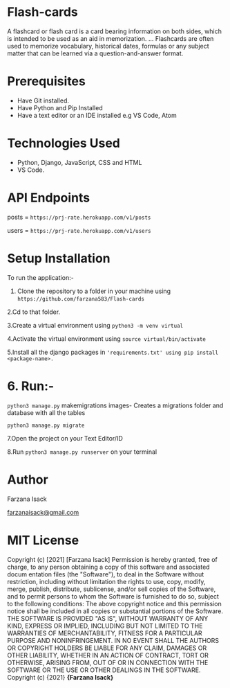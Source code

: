 # Flash-cards

A flashcard or flash card is a card bearing information on both sides, which is intended to be used as an aid in memorization. ... Flashcards are often used to memorize vocabulary, historical dates, formulas or any subject matter that can be learned via a question-and-answer format.

# Prerequisites


* Have Git installed.
* Have Python and Pip Installed
* Have a text editor or an IDE installed e.g VS Code, Atom

# Technologies Used
* Python, Django, JavaScript, CSS and HTML
* VS Code.

# API Endpoints
posts = ```https://prj-rate.herokuapp.com/v1/posts```

users = ```https://prj-rate.herokuapp.com/v1/users```


# Setup Installation

To run the application:-

 1. Clone the repository to a folder in your machine using ```https://github.com/farzana583/Flash-cards```

2.Cd to that folder.

3.Create a virtual environment using ```python3 -m venv virtual```

4.Activate the virtual environment using ```source virtual/bin/activate```

5.Install all the django packages in ```'requirements.txt' using pip install <package-name>.```

# 6. Run:-

 ```python3 manage.py``` makemigrations images- Creates a migrations folder and database with all the tables
  


```
python3 manage.py migrate

```

7.Open the project on your Text Editor/ID


8.Run ```python3 manage.py runserver``` on your terminal


# Author
Farzana Isack

farzanaisack@gmail.com


# MIT License

Copyright (c) [2021] [Farzana Isack]
Permission is hereby granted, free of charge, to any person obtaining a copy
of this software and associated docum entation files (the "Software"), to deal
in the Software without restriction, including without limitation the rights
to use, copy, modify, merge, publish, distribute, sublicense, and/or sell
copies of the Software, and to permit persons to whom the Software is
furnished to do so, subject to the following conditions:
The above copyright notice and this permission notice shall be included in all
copies or substantial portions of the Software.
THE SOFTWARE IS PROVIDED "AS IS", WITHOUT WARRANTY OF ANY KIND, EXPRESS OR
IMPLIED, INCLUDING BUT NOT LIMITED TO THE WARRANTIES OF MERCHANTABILITY,
FITNESS FOR A PARTICULAR PURPOSE AND NONINFRINGEMENT. IN NO EVENT SHALL THE
AUTHORS OR COPYRIGHT HOLDERS BE LIABLE FOR ANY CLAIM, DAMAGES OR OTHER
LIABILITY, WHETHER IN AN ACTION OF CONTRACT, TORT OR OTHERWISE, ARISING FROM,
OUT OF OR IN CONNECTION WITH THE SOFTWARE OR THE USE OR OTHER DEALINGS IN THE
SOFTWARE.
Copyright (c) {2021} **{Farzana Isack}**
